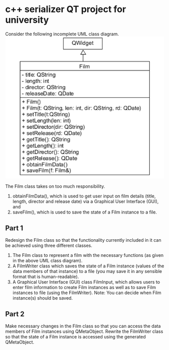 # c++ serializer QT project for university

Consider the following incomplete UML class diagram.
![UML](https://github.com/LourensCDA/cpp-QT-serializer-pattern/blob/master/uml.png)

The Film class takes on too much responsibility.

1. obtainFilmData(), which is used to get user input on film details (title, length, director and
   release date) via a Graphical User Interface (GUI), and
2. saveFilm(), which is used to save the state of a Film instance to a file.

## Part 1

Redesign the Film class so that the functionality currently included in it can be achieved using
three different classes.

1. The Film class to represent a film with the necessary functions (as given in the above UML
   class diagram).
2. A FilmWriter class which saves the state of a Film instance (values of the data members
   of that instance) to a file (you may save it in any sensible format that is human-readable).
3. A Graphical User Interface (GUI) class FilmInput, which allows users to enter film
   information to create Film instances as well as to save Film instances to file (using the
   FilmWriter). Note: You can decide when Film instance(s) should be saved.

## Part 2

Make necessary changes in the Film class so that you can access the data members of Film
instances using QMetaObject. Rewrite the FilmWriter class so that the state of a Film
instance is accessed using the generated QMetaObject.
